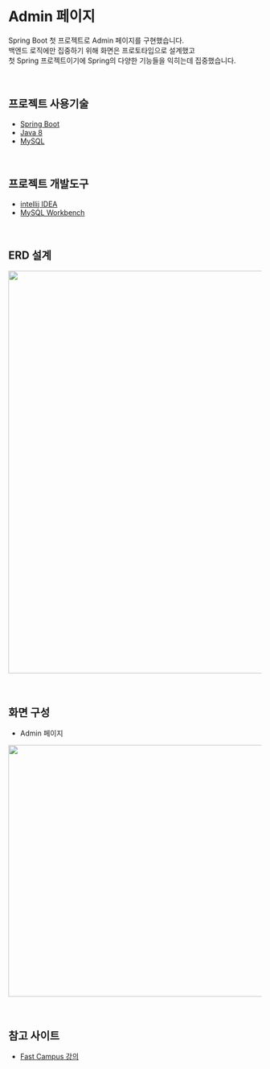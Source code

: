 # Admin 페이지

Spring Boot 첫 프로젝트로 Admin 페이지를 구현했습니다. <br>
백엔드 로직에만 집중하기 위해 화면은 프로토타입으로 설계했고 <br>
첫 Spring 프로젝트이기에 Spring의 다양한 기능들을 익히는데 집중했습니다.

<br>

## 프로젝트 사용기술
- [Spring Boot](https://docs.spring.io/spring-boot/docs/current/reference/htmlsingle)
- [Java 8](https://docs.oracle.com/javase/8/docs/api/)
- [MySQL](https://dev.mysql.com/doc/refman/8.0/en/)

<br>

## 프로젝트 개발도구
- [intellij IDEA](https://www.jetbrains.com/ko-kr/idea/)
- [MySQL Workbench](https://dev.mysql.com/downloads/workbench/)

<br>

## ERD 설계
<p align = "center">
<img src = "/images/erd.JPG" width = "800" height = "800"></img>
</p>

<br>

## 화면 구성
- Admin 페이지
<p align = "center">
    <img src = "/images/admin.JPG" width = "800" height = "500"></img>
</p>

<br>

## 참고 사이트
- [Fast Campus 강의](https://www.fastcampus.co.kr/dev_online_javaend)
